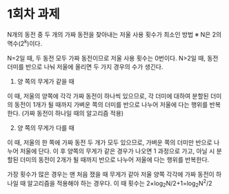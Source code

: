 # 1회차 과제
N개의 동전 중 두 개의 가짜 동전을 찾아내는 저울 사용 횟수가 최소인 방법
 ※ N은 2의 멱수(2<sup>k</sup>)이다.

N=2일 때, 두 동전 모두 가짜 동전이므로 저울 사용 횟수는 0번이다.
N>2일 때, 동전 더미를 반으로 나눠 저울에 올리면 두 가지 경우의 수가 생긴다.

1. 양 쪽의 무게가 같을 때  

이 때, 저울의 양쪽에 각각 가짜 동전이 하나씩 있으므로, 각 더미에 대하여 분할된 더미의 동전이 1개가 될 때까지 가벼운 쪽의 더미를 반으로 나누어 저울에 다는 행위를 반복한다. (가짜 동전이 하나일 때의 알고리즘 적용)

2. 양 쪽의 무게가 다를 때  

이 때, 저울의 한 쪽에 가짜 동전 두 개가 모두 있으므로, 가벼운 쪽의 더미만 반으로 나누어 저울에 단다. 이 후 양쪽의 무게가 같은 경우가 나오면 1 과정으로 가고, 아닐 시 분할된 더미의 동전이 2개가 될 때까지 반으로 나누어 저울에 다는 행위를 반복한다. 

가장 횟수가 많은 경우는 맨 처음 쟀을 때 무게가 같아 저울 양쪽 각각에 가짜 동전이 하나일 때 알고리즘을 적용해야 하는 경우다. 이 때 횟수는 2×log<sub>2</sub>N/2+1=log<sub>2</sub>N<sup>2</sup>/2
